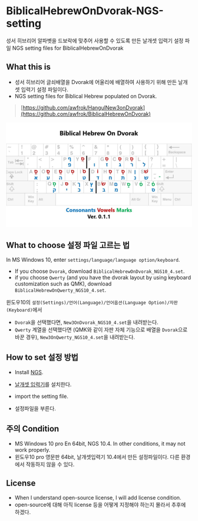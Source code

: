 # BiblicalHebrewOnDvorak-NGS-setting
성서 히브리어 알파벳을 드보락에 맞추어 사용할 수 있도록 만든 날개셋 입력기 설정 파일 
NGS setting files for BiblicalHebrewOnDvorak


 ## What this is

- 성서 히브리어 글쇠배열을 Dvorak에 어울리에 배열하여 사용하기 위해 만든 날개셋 입력기 설정 파일이다.
- NGS setting files for Biblical Hebrew populated on Dvorak.

> [https://github.com/awfrok/HangulNew3onDvorak](https://github.com/awfrok/BiblicalHebrewOnDvorak)


![](https://github.com/awfrok/BiblicalHebrewOnDvorak/blob/main/BiblicalHebrewOnDvorak_0.1.1.jpg?raw=true)


## What to choose 설정 파일 고르는 법

In MS Windows 10, enter `settings/language/language option/keyboard`.
- If you choose `Dvorak`, download `BiblicalHebrewOnDvorak_NGS10_4.set`.
- if you choose `Qwerty` (and you have the dvorak layout by using keyboard customization such as QMK), download `BiblicalHebrewOnQwerty_NGS10_4.set`.

윈도우10의 `설정(Settings)/언어(Language)/언어옵션(Language Option)/자판(Keyboard)`에서
- `Dvorak`을 선택했다면, `New3OnDvorak_NGS10_4.set`을 내려받는다. 
- `Qwerty` 계열을 선택했다면 (QMK와 같이 자판 자체 기능으로 배열을 `Dvorak`으로 바꾼 경우), `New3OnQwerty_NGS10_4.set`을 내려받는다.
 
## How to set 설정 방법
- Install [NGS](http://moogi.new21.org/ngs_download.htm).
- [날개셋 입력기](http://moogi.new21.org/ngs_download.htm)를 설치한다.

- import the setting file.
- 설정파일을 부른다.



## 주의 Condition
- MS Windows 10 pro En 64bit, NGS 10.4. In other conditions, it may not work properly.
- 윈도우10 pro 영문판 64bit, 날개셋입력기 10.4에서 만든 설정파일이다. 다른 환경에서 작동하지 않을 수 있다.

## License
- When I understand open-source license, I will add license condition.
- open-source에 대해 아직 license 등을 어떻게 지정해야 하는지 몰라서 추후에 하겠다.

